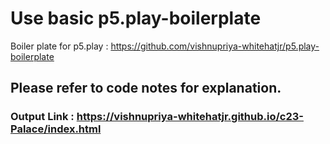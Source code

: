 
# Use basic p5.play-boilerplate
Boiler plate for p5.play : https://github.com/vishnupriya-whitehatjr/p5.play-boilerplate

## Please refer to code notes for explanation.

### Output Link : https://vishnupriya-whitehatjr.github.io/c23-Palace/index.html
